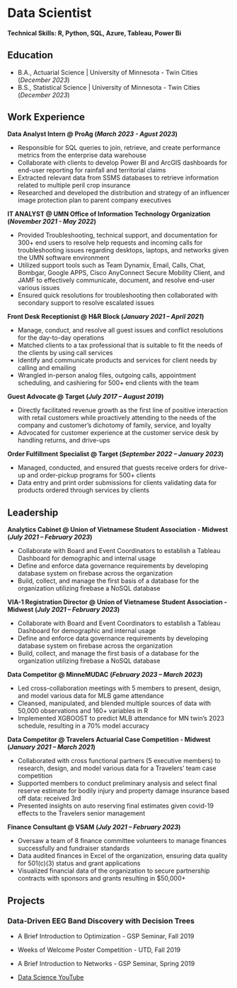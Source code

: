 # Data Scientist

#### Technical Skills: R, Python, SQL, Azure, Tableau, Power Bi

## Education
- B.A., Actuarial Science | University of Minnesota - Twin Cities (_December 2023_)								       		
- B.S., Statistical Science | University of Minnesota - Twin Cities (_December 2023_)		        		


## Work Experience
**Data Analyst Intern @ ProAg (_March 2023 - Agust 2023_)**
- Responsible for SQL queries to join, retrieve, and create performance metrics from the enterprise data warehouse
- Collaborate with clients to develop Power BI and ArcGIS dashboards for end-user reporting for rainfall and territorial claims
- Extracted relevant data from SSMS databases to retrieve information related to multiple peril crop insurance
- Researched and developed the distribution and strategy of an influencer image protection plan to parent company executives

**IT ANALYST @ UMN Office of Information Technology Organization  (_November 2021 - May 2022_)**
- Provided Troubleshooting, technical support, and documentation for 300+ end users to resolve help requests and incoming calls for troubleshooting issues regarding desktops, laptops, and networks given the UMN software environment
- Utilized support tools such as Team Dynamix, Email, Calls, Chat, Bombgar, Google APPS, Cisco AnyConnect Secure Mobility Client, and JAMF to effectively communicate, document, and resolve end-user various issues
- Ensured quick resolutions for troubleshooting then collaborated with secondary support to resolve escalated issues 

**Front Desk Receptionist @ H&R Block (_January 2021 – April 2021_)**
- Manage, conduct, and resolve all guest issues and conflict resolutions for the day-to-day operations
- Matched clients to a tax professional that is suitable to fit the needs of the clients by using call services
- Identify and communicate products and services for client needs by calling and emailing
- Wrangled in-person analog files, outgoing calls, appointment scheduling, and cashiering for 500+ end clients with the team

**Guest Advocate @ Target (_July 2017 – August 2019_)**
- Directly facilitated revenue growth as the first line of positive interaction with retail customers while proactively attending to the needs of the company and customer’s dichotomy of family, service, and loyalty
- Advocated for customer experience at the customer service desk by handling returns, and drive-ups

**Order Fulfillment Specialist @ Target (_September 2022 – January 2023_)**
- Managed, conducted, and ensured that guests receive orders for drive-up and order-pickup programs for 500+ clients
- Data entry and print order submissions for clients validating data for products ordered through services by clients

## Leadership

**Analytics Cabinet @ Union of Vietnamese Student Association  - Midwest (_July 2021  – February 2023_)**
- Collaborate with Board and Event Coordinators to establish a Tableau Dashboard for demographic and internal usage
- Define and enforce data governance requirements by developing database system on firebase across the organization
- Build, collect, and manage the first basis of a database for the organization utilizing firebase a NoSQL database

**VIA-1 Registration Director @ Union of Vietnamese Student Association  - Midwest (_July 2021  – February 2023_)**
- Collaborate with Board and Event Coordinators to establish a Tableau Dashboard for demographic and internal usage
- Define and enforce data governance requirements by developing database system on firebase across the organization
- Build, collect, and manage the first basis of a database for the organization utilizing firebase a NoSQL database

**Data Competitor @ MinneMUDAC (_February 2023 – March 2023_)**
- Led cross-collaboration meetings with 5 members to present, design, and model various data for MLB game attendance
- Cleansed, manipulated, and blended multiple sources of data with 50,000 observations and 160+ variables in R
- Implemented XGBOOST to predict MLB attendance for MN twin’s 2023 schedule, resulting in a 70% model accuracy

**Data Competitor @ Travelers Actuarial Case Competition  - Midwest (_January 2021 – March 2021_)**
- Collaborated with cross functional partners (5 executive members) to research, design, and model various data for a Travelers’ team case competition
- Supported members to conduct preliminary analysis and select final reserve estimate for bodily injury and property damage insurance based off data: received 3rd
- Presented insights on auto reserving final estimates given covid-19 effects to the Travelers senior management 

**Finance Consultant @ VSAM (_July 2021  – February 2023_)**
- Oversaw a team of 8 finance committee volunteers to manage finances successfully and fundraiser standards
- Data audited finances in Excel of the organization, ensuring data quality for 501(c)(3) status and grant applications
- Visualized financial data of the organization to secure partnership contracts with sponsors and grants resulting in $50,000+

## Projects
### Data-Driven EEG Band Discovery with Decision Trees

- A Brief Introduction to Optimization - GSP Seminar, Fall 2019
- Weeks of Welcome Poster Competition - UTD, Fall 2019
- A Brief Introduction to Networks - GSP Seminar, Spring 2019

- [Data Science YouTube](https://www.youtube.com/channel/UCa9gErQ9AE5jT2DZLjXBIdA)
